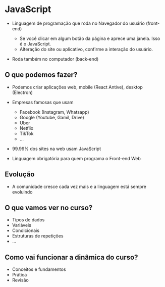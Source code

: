 # JavaScript

* Linguagem de programação que roda no Navegador do usuário (front-end)
    * Se você clicar em algum botão da página e aprece uma janela. Isso é o JavaScript.
    * Alteração do site ou aplicativo, confirme a interação do usuário.

* Roda também no computador (back-end)

## O que podemos fazer?

* Podemos criar aplicações web, mobile (React Antive), desktop (Electron)
* Empresas famosas que usam
    * Facebook (Instagram, Whatsapp)
    * Google (Youtube, Gamil, Drive)
    * Uber
    * Netflix
    * TikTok
    * ...

* 99.99% dos sites na web usam JavaScript
* Linguagem obrigatória para quem programa o Front-end Web

## Evolução

* A comunidade cresce cada vez mais e a linguagem está sempre evoluindo

## O que vamos ver no curso?

* Tipos de dados
* Variáveis
* Condicionais
* Estruturas de repetições
* ...

## Como vai funcionar a dinâmica do curso?

* Conceitos e fundamentos
* Prática
* Revisão